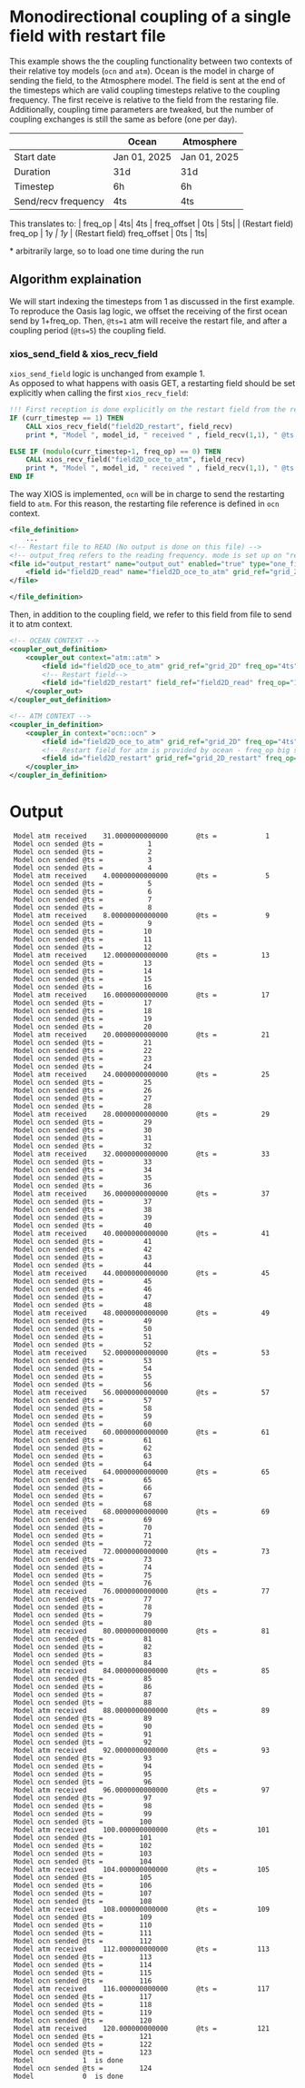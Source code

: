 # Monodirectional coupling of a single field with restart file

This example shows the the coupling functionality between two contexts of their relative toy models (`ocn` and `atm`). Ocean is the model in charge of sending the field, to the Atmosphere model. The field is sent at the end of the timesteps which are valid coupling timesteps relative to the coupling frequency. The first receive is relative to the field from the restaring file. Additionally, coupling time parameters are tweaked, but the number of coupling exchanges is still the same as before (one per day).

|  | Ocean | Atmosphere|
|----------|----------|----------|
|Start date|Jan 01, 2025|Jan 01, 2025 
| Duration  |  31d       | 31d         |
|Timestep| 6h | 6h
| Send/recv frequency          | 4ts          | 4ts         |
This translates to:
| freq_op | 4ts| 4ts
| freq_offset | 0ts | 5ts|
| (Restart field) freq_op | 1y *| 1y*
| (Restart field) freq_offset | 0ts | 1ts|

\* arbitrarily large, so to load one time during the run

## Algorithm explaination

We will start indexing the timesteps from 1 as discussed in the first example. To reproduce the Oasis lag logic, we offset the receiving of the first ocean send by 1+freq_op. Then, `@ts=1` atm will receive the restart file, and after a coupling period (`@ts=5`) the coupling field.


### xios_send_field & xios_recv_field
`xios_send_field` logic is unchanged from example 1.\
As opposed to what happens with oasis GET, a restarting field should be set explicitly when calling the first `xios_recv_field`:

```fortran
!!! First reception is done explicitly on the restart field from the related file
IF (curr_timestep == 1) THEN
    CALL xios_recv_field("field2D_restart", field_recv)
    print *, "Model ", model_id, " received " , field_recv(1,1), " @ts = ", curr_timestep

ELSE IF (modulo(curr_timestep-1, freq_op) == 0) THEN
    CALL xios_recv_field("field2D_oce_to_atm", field_recv)
    print *, "Model ", model_id, " received " , field_recv(1,1), " @ts = ", curr_timestep
END IF
```
The way XIOS is implemented, `ocn` will be in charge to send the restarting field to `atm`. For this reason, the restarting file reference is defined in `ocn` context.
```xml
<file_definition>
    ...
<!-- Restart file to READ (No output is done on this file) -->
<!-- output_freq refers to the reading frequency. mode is set up on "read" -->
<file id="output_restart" name="output_out" enabled="true" type="one_file" output_freq="1y" mode="read">
    <field id="field2D_read" name="field2D_oce_to_atm" grid_ref="grid_2D" operation="instant" read_access="true"  />
</file> 

</file_definition>
```
Then, in addition to the coupling field, we refer to this field from file to send it to atm context.
```xml
<!-- OCEAN CONTEXT -->
<coupler_out_definition>
    <coupler_out context="atm::atm" >
        <field id="field2D_oce_to_atm" grid_ref="grid_2D" freq_op="4ts"/>
        <!-- Restart field-->
        <field id="field2D_restart" field_ref="field2D_read" freq_op="1y"/>
    </coupler_out>
</coupler_out_definition>
```
```xml
<!-- ATM CONTEXT -->
<coupler_in_definition>
    <coupler_in context="ocn::ocn" >
        <field id="field2D_oce_to_atm" grid_ref="grid_2D" freq_op="4ts" freq_offset="1ts" operation="instant" read_access="true"/>
        <!-- Restart field for atm is provided by ocean - freq_op big so to execute it only one time, offset to run it @ts=1 instead of @ts=0-->
        <field id="field2D_restart" grid_ref="grid_2D_restart" freq_op="1y" freq_offset="1ts" operation="instant" read_access="true"/>
    </coupler_in>
</coupler_in_definition>
```

# Output
```
 Model atm received    31.0000000000000       @ts =            1
 Model ocn sended @ts =           1
 Model ocn sended @ts =           2
 Model ocn sended @ts =           3
 Model ocn sended @ts =           4
 Model atm received    4.00000000000000       @ts =            5
 Model ocn sended @ts =           5
 Model ocn sended @ts =           6
 Model ocn sended @ts =           7
 Model ocn sended @ts =           8
 Model atm received    8.00000000000000       @ts =            9
 Model ocn sended @ts =           9
 Model ocn sended @ts =          10
 Model ocn sended @ts =          11
 Model ocn sended @ts =          12
 Model atm received    12.0000000000000       @ts =           13
 Model ocn sended @ts =          13
 Model ocn sended @ts =          14
 Model ocn sended @ts =          15
 Model ocn sended @ts =          16
 Model atm received    16.0000000000000       @ts =           17
 Model ocn sended @ts =          17
 Model ocn sended @ts =          18
 Model ocn sended @ts =          19
 Model ocn sended @ts =          20
 Model atm received    20.0000000000000       @ts =           21
 Model ocn sended @ts =          21
 Model ocn sended @ts =          22
 Model ocn sended @ts =          23
 Model ocn sended @ts =          24
 Model atm received    24.0000000000000       @ts =           25
 Model ocn sended @ts =          25
 Model ocn sended @ts =          26
 Model ocn sended @ts =          27
 Model ocn sended @ts =          28
 Model atm received    28.0000000000000       @ts =           29
 Model ocn sended @ts =          29
 Model ocn sended @ts =          30
 Model ocn sended @ts =          31
 Model ocn sended @ts =          32
 Model atm received    32.0000000000000       @ts =           33
 Model ocn sended @ts =          33
 Model ocn sended @ts =          34
 Model ocn sended @ts =          35
 Model ocn sended @ts =          36
 Model atm received    36.0000000000000       @ts =           37
 Model ocn sended @ts =          37
 Model ocn sended @ts =          38
 Model ocn sended @ts =          39
 Model ocn sended @ts =          40
 Model atm received    40.0000000000000       @ts =           41
 Model ocn sended @ts =          41
 Model ocn sended @ts =          42
 Model ocn sended @ts =          43
 Model ocn sended @ts =          44
 Model atm received    44.0000000000000       @ts =           45
 Model ocn sended @ts =          45
 Model ocn sended @ts =          46
 Model ocn sended @ts =          47
 Model ocn sended @ts =          48
 Model atm received    48.0000000000000       @ts =           49
 Model ocn sended @ts =          49
 Model ocn sended @ts =          50
 Model ocn sended @ts =          51
 Model ocn sended @ts =          52
 Model atm received    52.0000000000000       @ts =           53
 Model ocn sended @ts =          53
 Model ocn sended @ts =          54
 Model ocn sended @ts =          55
 Model ocn sended @ts =          56
 Model atm received    56.0000000000000       @ts =           57
 Model ocn sended @ts =          57
 Model ocn sended @ts =          58
 Model ocn sended @ts =          59
 Model ocn sended @ts =          60
 Model atm received    60.0000000000000       @ts =           61
 Model ocn sended @ts =          61
 Model ocn sended @ts =          62
 Model ocn sended @ts =          63
 Model ocn sended @ts =          64
 Model atm received    64.0000000000000       @ts =           65
 Model ocn sended @ts =          65
 Model ocn sended @ts =          66
 Model ocn sended @ts =          67
 Model ocn sended @ts =          68
 Model atm received    68.0000000000000       @ts =           69
 Model ocn sended @ts =          69
 Model ocn sended @ts =          70
 Model ocn sended @ts =          71
 Model ocn sended @ts =          72
 Model atm received    72.0000000000000       @ts =           73
 Model ocn sended @ts =          73
 Model ocn sended @ts =          74
 Model ocn sended @ts =          75
 Model ocn sended @ts =          76
 Model atm received    76.0000000000000       @ts =           77
 Model ocn sended @ts =          77
 Model ocn sended @ts =          78
 Model ocn sended @ts =          79
 Model ocn sended @ts =          80
 Model atm received    80.0000000000000       @ts =           81
 Model ocn sended @ts =          81
 Model ocn sended @ts =          82
 Model ocn sended @ts =          83
 Model ocn sended @ts =          84
 Model atm received    84.0000000000000       @ts =           85
 Model ocn sended @ts =          85
 Model ocn sended @ts =          86
 Model ocn sended @ts =          87
 Model ocn sended @ts =          88
 Model atm received    88.0000000000000       @ts =           89
 Model ocn sended @ts =          89
 Model ocn sended @ts =          90
 Model ocn sended @ts =          91
 Model ocn sended @ts =          92
 Model atm received    92.0000000000000       @ts =           93
 Model ocn sended @ts =          93
 Model ocn sended @ts =          94
 Model ocn sended @ts =          95
 Model ocn sended @ts =          96
 Model atm received    96.0000000000000       @ts =           97
 Model ocn sended @ts =          97
 Model ocn sended @ts =          98
 Model ocn sended @ts =          99
 Model ocn sended @ts =         100
 Model atm received    100.000000000000       @ts =          101
 Model ocn sended @ts =         101
 Model ocn sended @ts =         102
 Model ocn sended @ts =         103
 Model ocn sended @ts =         104
 Model atm received    104.000000000000       @ts =          105
 Model ocn sended @ts =         105
 Model ocn sended @ts =         106
 Model ocn sended @ts =         107
 Model ocn sended @ts =         108
 Model atm received    108.000000000000       @ts =          109
 Model ocn sended @ts =         109
 Model ocn sended @ts =         110
 Model ocn sended @ts =         111
 Model ocn sended @ts =         112
 Model atm received    112.000000000000       @ts =          113
 Model ocn sended @ts =         113
 Model ocn sended @ts =         114
 Model ocn sended @ts =         115
 Model ocn sended @ts =         116
 Model atm received    116.000000000000       @ts =          117
 Model ocn sended @ts =         117
 Model ocn sended @ts =         118
 Model ocn sended @ts =         119
 Model ocn sended @ts =         120
 Model atm received    120.000000000000       @ts =          121
 Model ocn sended @ts =         121
 Model ocn sended @ts =         122
 Model ocn sended @ts =         123
 Model            1  is done
 Model ocn sended @ts =         124
 Model            0  is done
```

